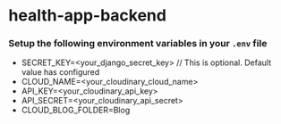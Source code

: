 # health-app-backend

### Setup the following environment variables in your `.env` file
- SECRET_KEY=<your_django_secret_key> // This is optional. Default value has configured
- CLOUD_NAME=<your_cloudinary_cloud_name>
- API_KEY=<your_cloudinary_api_key>
- API_SECRET=<your_cloudinary_api_secret>
- CLOUD_BLOG_FOLDER=Blog
